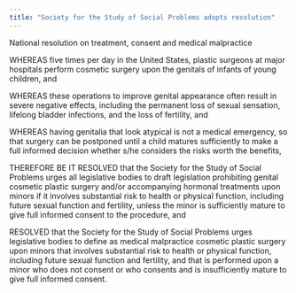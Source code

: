 ```yaml
---
title: "Society for the Study of Social Problems adopts resolution"
---
```


National resolution on treatment, consent and medical malpractice  
  
WHEREAS five times per day in the United States, plastic surgeons at major hospitals perform cosmetic surgery upon the genitals of infants of young children, and  
  
WHEREAS these operations to improve genital appearance often result in severe negative effects, including the permanent loss of sexual sensation, lifelong bladder infections, and the loss of fertility, and  
  
WHEREAS having genitalia that look atypical is not a medical emergency, so that surgery can be postponed until a child matures sufficiently to make a full informed decision whether s/he considers the risks worth the benefits,  
  
THEREFORE BE IT RESOLVED that the Society for the Study of Social Problems urges all legislative bodies to draft legislation prohibiting genital cosmetic plastic surgery and/or accompanying hormonal treatments upon minors if it involves substantial risk to health or physical function, including future sexual function and fertility, unless the minor is sufficiently mature to give full informed consent to the procedure, and  
  
RESOLVED that the Society for the Study of Social Problems urges  
legislative bodies to define as medical malpractice cosmetic plastic surgery upon minors that involves substantial risk to health or physical function, including future sexual function and fertility, and that is performed upon a minor who does not consent or who consents and is insufficiently mature to give full informed consent.